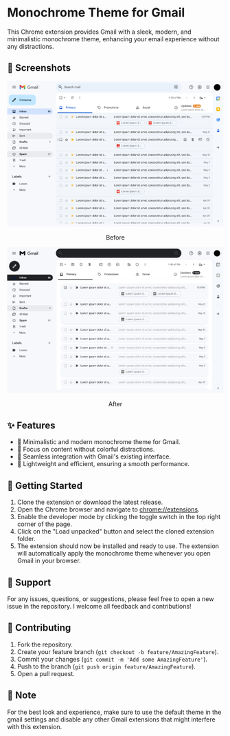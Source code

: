# Monochrome Theme for Gmail
This Chrome extension provides Gmail with a sleek, modern, and minimalistic monochrome theme, enhancing your email experience without any distractions. 

## 📸 Screenshots
<div style="align-items: start;">  

<div style="text-align: center;">  
<img src='images/gmail-before.png' width='600' alt='Gmail before installing the Theme'>  
<p>Before</p>  
</div>
    
<div style="text-align: center;">
<img src='images/gmail-mono.png' width='600' alt='Gmail after installing the Theme' />  
    <p>After</p>  

</div>
</div>

## ✨ Features
- 🎨 Minimalistic and modern monochrome theme for Gmail.
- 🖤 Focus on content without colorful distractions. 
- 🔄 Seamless integration with Gmail's existing interface. 
- 🚀 Lightweight and efficient, ensuring a smooth performance. 
  
## 🚀 Getting Started 
1. Clone the extension or download the latest release. 
2. Open the Chrome browser and navigate to [chrome://extensions](chrome://extensions). 
3. Enable the developer mode by clicking the toggle switch in the top right corner of the page. 
4. Click on the "Load unpacked" button and select the cloned extension folder. 
5. The extension should now be installed and ready to use. The extension will automatically apply the monochrome theme whenever you open Gmail in your browser. 
   
## 📮 Support 
For any issues, questions, or suggestions, please feel free to open a new issue in the repository. I welcome all feedback and contributions!
 
 ## 🤝 Contributing 
 1. Fork the repository. 
2. Create your feature branch (`git checkout -b feature/AmazingFeature`). 
3. Commit your changes (`git commit -m 'Add some AmazingFeature'`). 
4. Push to the branch (`git push origin feature/AmazingFeature`). 
5. Open a pull request. 
   
## 📢 Note
For the best look and experience, make sure to use the default theme in the gmail settings and disable any other Gmail extensions that might interfere with this extension.